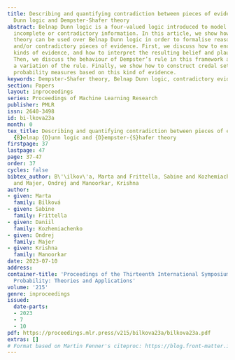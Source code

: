 ```yaml
---
title: Describing and quantifying contradiction between pieces of evidence via Belnap
  Dunn logic and Dempster-Shafer theory
abstract: Belnap Dunn logic is a four-valued logic introduced to model reasoning with
  incomplete or contradictory information. In this article, we show how Dempster-Shafer
  theory can be used over Belnap Dunn logic in order to formalise reasoning with incomplete
  and/or contradictory pieces of evidence. First, we discuss how to encode different
  kinds of evidence, and how to interpret the resulting belief and plausibility functions.
  Then, we discuss the behaviour of Dempster’s rule in this framework and present
  a variation of the rule. Finally, we show how to construct credal sets of classical
  probability measures based on this kind of evidence.
keywords: Dempster-Shafer theory, Belnap Dunn logic, contradictory evidence
section: Papers
layout: inproceedings
series: Proceedings of Machine Learning Research
publisher: PMLR
issn: 2640-3498
id: bi-lkova23a
month: 0
tex_title: Describing and quantifying contradiction between pieces of evidence via
  {B}elnap {D}unn logic and {D}empster-{S}hafer theory
firstpage: 37
lastpage: 47
page: 37-47
order: 37
cycles: false
bibtex_author: B\'\ilkov\'a, Marta and Frittella, Sabine and Kozhemiachenko, Daniil
  and Majer, Ondrej and Manoorkar, Krishna
author:
- given: Marta
  family: Bı́lková
- given: Sabine
  family: Frittella
- given: Daniil
  family: Kozhemiachenko
- given: Ondrej
  family: Majer
- given: Krishna
  family: Manoorkar
date: 2023-07-10
address:
container-title: 'Proceedings of the Thirteenth International Symposium on Imprecise
  Probability: Theories and Applications'
volume: '215'
genre: inproceedings
issued:
  date-parts:
  - 2023
  - 7
  - 10
pdf: https://proceedings.mlr.press/v215/bilkova23a/bilkova23a.pdf
extras: []
# Format based on Martin Fenner's citeproc: https://blog.front-matter.io/posts/citeproc-yaml-for-bibliographies/
---
```


